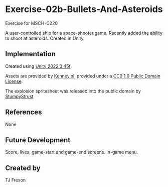 # Exercise-02b-Bullets-And-Asteroids

Exercise for MSCH-C220

A user-controlled ship for a space-shooter game. Recently added the ability to shoot at asteroids. Created in Unity.

## Implementation

Created using [Unity 2022.3.45f](https://unity.com)

Assets are provided by [Kenney.nl](https://kenney.nl/assets/space-shooter-extension), provided under a [CC0 1.0 Public Domain License](https://creativecommons.org/publicdomain/zero/1.0/).

The explosion spritesheet was released into the public domain by [StumpyStrust](https://opengameart.org/content/explosion-sheet)

## References
None

## Future Development
Score, lives, game-start and game-end screens. In-game menu.


## Created by
TJ Freson
